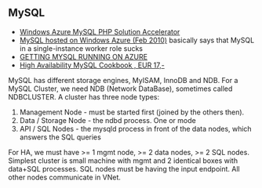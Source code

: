 MySQL
-----

- [Windows Azure MySQL PHP Solution Accelerator](http://archive.msdn.microsoft.com/winazuremysqlphp/)
- [MySQL hosted on Windows Azure (Feb 2010)](http://blogs.staykov.net/2010/02/mysql-hosted-on-windows-azure.html) basically says that MySQL in a single-instance worker role sucks
- [GETTING MYSQL RUNNING ON AZURE](http://www.joshholmes.com/blog/2010/02/09/gettingmysqlrunningonazure/)
- [High Availability MySQL Cookbook , EUR 17,-](http://www.packtpub.com/high-availability-mysql-cookbook/book)

MySQL has different storage engines, MyISAM, InnoDB and NDB. 
For a MySQL Cluster, we need NDB (Network DataBase), sometimes called NDBCLUSTER.
A cluster has three node types: 

1. Management Node - must be started first (joined by the others then). 
2. Data / Storage Node - the ndbd process. One or mode
3. API / SQL Nodes - the mysqld process in front of the data nodes, which answers the SQL queries

For HA, we must have >= 1 mgmt node, >= 2 data nodes, >= 2 SQL nodes. 
Simplest cluster is small machine with mgmt and 2 identical boxes with data+SQL processes.
SQL nodes must be having the input endpoint. All other nodes communicate in VNet. 
